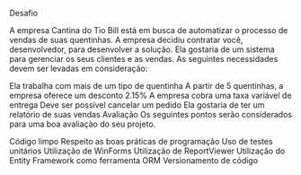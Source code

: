 Desafio

A empresa Cantina do Tio Bill está em busca de automatizar o processo de vendas de suas quentinhas. A empresa decidiu contratar você, desenvolvedor, para desenvolver a solução. Ela gostaria de um sistema para gerenciar os seus clientes e as vendas. As seguintes necessidades devem ser levadas em consideração:

Ela trabalha com mais de um tipo de quentinha
A partir de 5 quentinhas, a empresa oferece um desconto 2.15%
A empresa cobra uma taxa variável de entrega
Deve ser possível cancelar um pedido
Ela gostaria de ter um relatório de suas vendas
Avaliação
Os seguintes pontos serão considerados para uma boa avaliação do seu projeto.

Código limpo
Respeito as boas práticas de programação
Uso de testes unitários
Utilização de WinForms
Utilização de ReportViewer
Utilização do Entity Framework como ferramenta ORM
Versionamento de código
